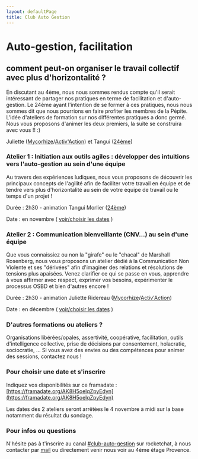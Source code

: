 ```yaml
---
layout: defaultPage
title: Club Auto Gestion
---
```


# Auto-gestion, facilitation 

## comment peut-on organiser le travail collectif avec plus d'horizontalité ?

En discutant au 4ème, nous nous sommes rendus compte qu'il serait intéressant de partager nos pratiques en terme de facilitation et d'auto-gestion. Le 24ème ayant l'intention de se former à ces pratiques, nous nous sommes dit que nous pourrions en faire profiter les membres de la Pépite. L'idée d'ateliers de formation sur nos différentes pratiques a donc germé. Nous vous proposons d'animer les deux premiers, la suite se construira avec vous !! :)

Juliette ([Mycorhize](https://associationmycorhize.wordpress.com/)/[Activ'Action](https://www.activaction.org/)) et Tangui ([24ème](https://24eme.fr/))

### Atelier 1 : Initiation aux outils agiles : développer des intuitions vers l'auto-gestion au sein d'une équipe

Au travers des expériences ludiques, nous vous proposons de découvrir les principaux concepts de l'agilité afin de faciliter votre travail en équipe et de tendre vers plus d'horizontalité au sein de votre équipe de travail ou le temps d'un projet !

Durée : 2h30 - animation Tangui Morlier ([24ème](https://24eme.fr/))

Date : en novembre ( [voir/choisir les dates](https://framadate.org/AK8H5oelqZpyEdyn) )

### Atelier 2 : Communication bienveillante (CNV...) au sein d'une équipe

Que vous connaissiez ou non la "girafe" ou le "chacal" de Marshall Rosenberg, nous vous proposons un atelier dédié à la Communication Non Violente et ses "dérivées" afin d'imaginer des relations et résolutions de tensions plus apaisées. Venez clarifier ce qui se passe en vous,  apprendre à vous affirmer avec respect, exprimer vos besoins, expérimenter le processus OSBD et bien d'autres encore !

Durée : 2h30 - animation Juliette Ridereau ([Mycorhize](https://associationmycorhize.wordpress.com/)/[Activ'Action](https://www.activaction.org/))

Date : en décembre ( [voir/choisir les dates](https://framadate.org/AK8H5oelqZpyEdyn) )

### D'autres formations ou ateliers ?

Organisations libérées/opales, assertivité, coopérative, facilitation, outils d'intelligence collective, prise de décisions par consentement, holacratie, sociocratie, ... Si vous avez des envies ou des compétences pour animer des sessions, contactez nous !

### Pour choisir une date et s'inscrire

Indiquez vos disponibilités sur ce framadate : [https://framadate.org/AK8H5oelqZpyEdyn](https://framadate.org/AK8H5oelqZpyEdyn)

Les dates des 2 ateliers seront arrêtées le 4 novembre à midi sur la base notamment du résultat du sondage.

### Pour infos ou questions

N'hésite pas à t'inscrire au canal [#club-auto-gestion](https://laffitte.plateau-urbain.com/channel/club-auto-gestion) sur rocketchat, à nous contacter par [mail](mailto:julietteridereau@gmail.com;tangui@tangui.eu.org?subject=club-auto-gestion) ou directement venir nous voir au 4ème étage Provence.



